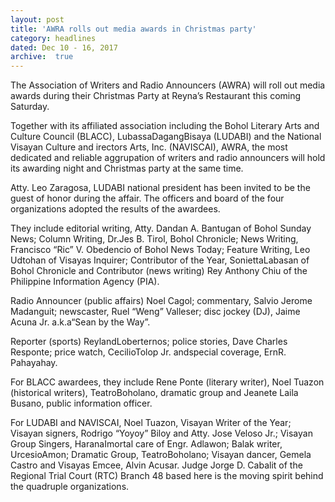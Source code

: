 ```yaml
---
layout: post
title: 'AWRA rolls out media awards in Christmas party'
category: headlines
dated: Dec 10 - 16, 2017
archive:  true
---
```


The Association of Writers and Radio Announcers (AWRA) will roll out media awards during their Christmas Party at Reyna’s Restaurant this coming Saturday.

Together with its affiliated association including the Bohol Literary Arts and Culture Council (BLACC), LubassaDagangBisaya (LUDABI) and the National Visayan Culture and irectors Arts, Inc. (NAVISCAI), AWRA, the most dedicated and reliable aggrupation of writers and radio announcers will hold its awarding night and Christmas party at the same time.

Atty. Leo Zaragosa, LUDABI national president has been invited to be the guest of honor during the affair.
The officers and board of the four organizations adopted the results of the awardees.

They include editorial writing, Atty. Dandan A. Bantugan of Bohol Sunday News; Column Writing, Dr.Jes B. Tirol, Bohol Chronicle; News Writing, Francisco “Ric” V. Obedencio of Bohol News Today; Feature Writing, Leo Udtohan of Visayas Inquirer; Contributor of the Year, SoniettaLabasan of Bohol Chronicle and Contributor (news writing) Rey Anthony Chiu of the Philippine Information Agency (PIA).

Radio Announcer (public affairs) Noel Cagol; commentary, Salvio Jerome Madanguit; newscaster, Ruel “Weng” Valleser; disc jockey (DJ), Jaime Acuna Jr. a.k.a“Sean by the Way”.

Reporter (sports) ReylandLoberternos; police stories, Dave Charles Responte; price watch, CecilioTolop Jr. andspecial coverage, ErnR. Pahayahay.

For BLACC awardees, they include Rene Ponte (literary writer), Noel Tuazon (historical writers), TeatroBoholano, dramatic group and Jeanete Laila Busano, public information officer.

For LUDABI and NAVISCAI, Noel Tuazon, Visayan Writer of the Year; Visayan signers, Rodrigo “Yoyoy” Biloy and Atty. Jose Veloso Jr.; Visayan Group Singers, HaranaImortal care of Engr. Adlawon; Balak writer, UrcesioAmon; Dramatic Group, TeatroBoholano; Visayan dancer, Gemela Castro and Visayas Emcee, Alvin Acusar.
Judge Jorge D. Cabalit of the Regional Trial Court (RTC) Branch 48 based here is the moving spirit behind the quadruple organizations.